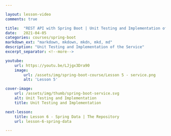 ```yaml
---

layout: lesson-video
comments: true

title:  "REST API with Spring Boot | Unit Testing and Implementation of the Service"
date:   2021-04-05
categories: courses/spring-boot
markdown_ext: "markdown, mkdown, mkdn, mkd, md"
description: "Unit Testing and Implementation of the Service"
excerpt_separator: <!--more-->

youtube:
    url: https://youtu.be/LJjgx3Dra90
    image:
        url: /assets/img/spring-boot-course/Lesson 5 - service.png
        alt: 'Lesson 5'

cover-image: 
    url: /assets/img/thumb/spring-boot-service.svg
    alt: Unit Testing and Implementation
    title: Unit Testing and Implementation

next-lesson:
    title: Lesson 6 - Spring Data | The Repository
    url: lesson-6-spring-data

---
```


<span id="ezoic-pub-video-placeholder-8"></span>
